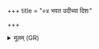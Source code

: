 +++
title = "०४ भवत उदीच्या दिशः"

+++
<details><summary>मूलम् (GR)</summary>

(…) भवत- +++(see 1a)+++  
-उदीच्या दिशः सोमेन राज्ञा- (…) ॥ +++(see 1bcd)+++
</details>